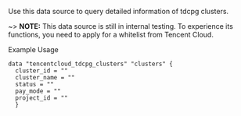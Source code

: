 Use this data source to query detailed information of tdcpg clusters.

~> **NOTE:** This data source is still in internal testing. To experience its functions, you need to apply for a whitelist from Tencent Cloud.

Example Usage

```hcl
data "tencentcloud_tdcpg_clusters" "clusters" {
  cluster_id = ""
  cluster_name = ""
  status = ""
  pay_mode = ""
  project_id = ""
  }
```